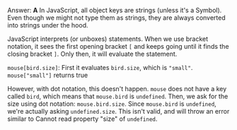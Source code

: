 Answer: **A**
In JavaScript, all object keys are strings (unless it's a Symbol). Even though we might not type them as strings, they are always converted into strings under the hood.

JavaScript interprets (or unboxes) statements. When we use bracket notation, it sees the first opening bracket `[` and keeps going until it finds the closing bracket `]`. Only then, it will evaluate the statement.

`mouse[bird.size]`: First it evaluates `bird.size`, which is `"small"`. `mouse["small"]` returns true

However, with dot notation, this doesn't happen. `mouse` does not have a key called `bird`, which means that `mouse.bird` is `undefined`. Then, we ask for the size using dot notation: `mouse.bird.size`. Since `mouse.bird` is `undefined`, we're actually asking `undefined.size`. This isn't valid, and will throw an error similar to Cannot read property "size" of `undefined`.